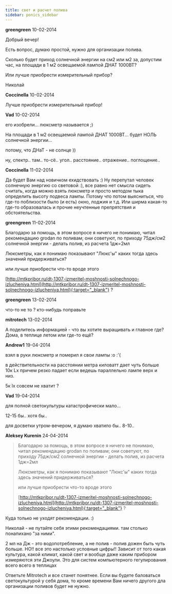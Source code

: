```yaml
---
title: свет и расчет полива
sidebar: ponics_sidebar
---
```


**greengreen** 10-02-2014

Добрый вечер!

Есть вопрос, думаю простой, нужно для организации полива.

Сколько будет приход солнечной энергии на см2 или м2 за, допустим час, на площади в 1 м2 освещаемой лампой ДНАТ 1000ВТ?

Или лучше приобрести измерительный прибор?

Николай


**Coccinella** 10-02-2014

Лучше приобрести измерительный прибор!


**Vad** 10-02-2014

его изобрели... люксметр называется ;)

На площади в 1 м2 освещаемой лампой ДНАТ 1000ВТ... будет НОЛЬ солнечной энергии...

потому, что ДНаТ - не солнце ))

ну, спектр.. там.. то-сё.. угол.. расстояние.. отражение.. поглощение..


**Coccinella** 11-02-2014

Да будет Вам над новичком ехидствовать :) Ну перепутал человек солнечную энергию со световой :), все равно нет смысла сидеть считать, когда можно взять люксметр и просто методом тыка определить высоту подвеса лампы. Потому что потом выясниться, что где-то поблизости было (и есть) окно, лоджия и т.д. Или ширма какая-то где-то образовалась и прочие неучтенные препрятствия и обстоятельства.


**greengreen** 11-02-2014

Благодарю за помощь, в этом вопросе я ничего не понимаю, читал рекомендацию grodan по поливам; они советуют, по приходу 75дж/cм2 солнечной энергии - делать полив, из расчета 1дж=2мл

Люксметры, как я понимаю показывают "Люкс&#039;ы" каких тогда здесь значений придерживаться?

или лучше приобрести что-то вроде этого 

[http://mtkpribor.ru/dt-1307-izmeritel-moshnosti-solnechnogo-izlucheniya.html](http://mtkpribor.ru/dt-1307-izmeritel-moshnosti-solnechnogo-izlucheniya.html){:target="_blank"} ?


**greengreen** 13-02-2014

что-то не то ? кто-нибудь поправьте


**mitrotech** 13-02-2014

А поделитесь информацией - что вы хотите выращивать и главное где? Дома, в теплице летом или где-то ещё? 


**Andrew1** 19-04-2014

взял в руки люксметр и померил я свои лампы :o :&#039;( 

в действительности на расстоянии метра киловатт дает чуть больше 10к Lx причем резко падает если ведешь параллельно лампе верх и низ.

5к lx совсем не хватит ?


**Vad** 19-04-2014

для полной светокультуры катастрофически мало...

12-15 бы.. хотя бы..

для досветки утром-вечером, я думаю хватило бы.. 8-10..


**Aleksey Kurenin** 24-04-2014

> Благодарю за помощь, в этом вопросе я ничего не понимаю, читал рекомендацию grodan по поливам; они советуют, по приходу 75дж/cм2 солнечной энергии - делать полив, из расчета 1дж=2мл
> 
> Люксметры, как я понимаю показывают "Люкс&#039;ы" каких тогда здесь значений придерживаться?
> 
> или лучше приобрести что-то вроде этого 
> 
> [http://mtkpribor.ru/dt-1307-izmeritel-moshnosti-solnechnogo-izlucheniya.html](http://mtkpribor.ru/dt-1307-izmeritel-moshnosti-solnechnogo-izlucheniya.html){:target="_blank"} ?

Куда только не уходят рекомендации. :)

Николай - не путайте себя этими рекомендациями. там столько понапихано "за ними". 

2 мл на Дж - это водопотребление, а не полив - полив дожен быть чуть больше. НО!! все это настолько условные цифры!! Зависит от того какая культура, какой климат, какой свет и вообще даже каким прибором измеряются эти Джоули. Это для систем компьютерного гегулирования всего всего в теплицах

Ответьте Mitrotech и все станет понятнее. Если вы будете баловаться светокультурой у себя дома, то кроме времени Вам ничего другого дла организации поливов будет не нужно.


